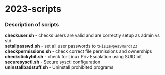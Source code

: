 # 2023-scripts
### Description of scripts
**checkuser.sh** - checks users are valid and are correctly setup as admin vs std. \
**setallpasswd.sh** - set all user passwords to `tHis1s@pAsSWord!23`  \
**checkpermissions.sh** - check correct file permissions and ownerships \
**checkstickybit.sh** - check for Linux Priv Escalation using SUID bit \
**securesysctl.sh** - Secure sysctl configuration \
**uninstallbadstuff.sh** - Uninstall prohibited programs
